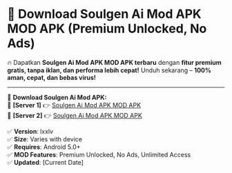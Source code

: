 # 🚀 Download Soulgen Ai Mod APK MOD APK (Premium Unlocked, No Ads)  

🔥 Dapatkan **Soulgen Ai Mod APK MOD APK terbaru** dengan **fitur premium gratis, tanpa iklan, dan performa lebih cepat!** Unduh sekarang – **100% aman, cepat, dan bebas virus!**  

---


🔽 **Download Soulgen Ai Mod APK:**  
🔹 **[Server 1]** 👉 [Soulgen Ai Mod APK MOD APK](https://apkcomod.com?title=Soulgen_Ai_Mod_APK)  
🔹 **[Server 2]** 👉 [Soulgen Ai Mod APK MOD APK](https://apkcomod.com?title=Soulgen_Ai_Mod_APK)  


✅ **Version**: lxxlv  
✅ **Size**: Varies with device  
✅ **Requires**: Android 5.0+  
✅ **MOD Features**: Premium Unlocked, No Ads, Unlimited Access  
✅ **Updated**: [Current Date]  
